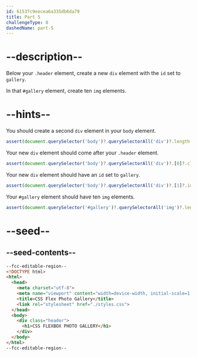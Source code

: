 ```yaml
---
id: 61537c9eecea6a335db6da79
title: Part 5
challengeType: 0
dashedName: part-5
---
```


# --description--

Below your `.header` element, create a new `div` element with the `id` set to `gallery`.

In that `#gallery` element, create ten `img` elements.

# --hints--

You should create a second `div` element in your `body` element.

```js
assert(document.querySelector('body')?.querySelectorAll('div')?.length === 2);
```

Your new `div` element should come after your `.header` element.

```js
assert(document.querySelector('body')?.querySelectorAll('div')?.[0]?.classList?.contains('header'));
```

Your new `div` element should have an `id` set to `gallery`.

```js
assert(document.querySelector('body')?.querySelectorAll('div')?.[1]?.id === 'gallery');
```

Your `#gallery` element should have ten `img` elements.

```js
assert(document.querySelector('#gallery')?.querySelectorAll('img')?.length === 10);
```

# --seed--

## --seed-contents--

```html
--fcc-editable-region--
<!DOCTYPE html>
<html>
  <head>
    <meta charset="utf-8">
    <meta name="viewport" content="width=device-width, initial-scale=1.0">
    <title>CSS Flex Photo Gallery</title>
    <link rel="stylesheet" href="./styles.css">
  </head>
  <body>
    <div class="header">
      <h1>CSS FLEXBOX PHOTO GALLERY</h1>
    </div>
  </body>
</html>
--fcc-editable-region--
```

```css

```
